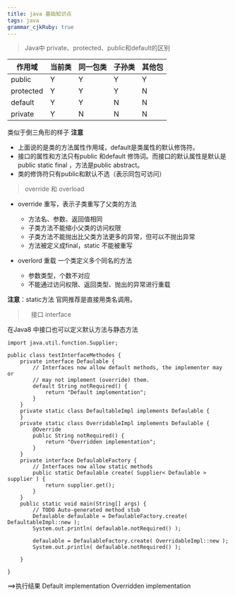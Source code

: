 ```yaml
---
title: java 基础知识点
tags: java
grammar_cjkRuby: true
---
```


> Java中 private、protected、public和default的区别

作用域 | 当前类 | 同一包类 | 子孙类 |其他包
------|-----|-----|-----|-------
public | Y | Y | Y | Y
protected | Y | Y | Y | N
default | Y | Y | N | N
private | Y | N | N | N

类似于倒三角形的样子
**注意** 
- 上面说的是类的方法属性作用域，default是类属性的默认修饰符。
- 接口的属性和方法只有public 和default 修饰词。而接口的默认属性是默认是public static final ，方法是public abstract。
- 类的修饰符只有public和默认不选（表示同包可访问）

> override 和 overload

- override 重写，表示子类重写了父类的方法
	- 方法名、参数、返回值相同
	- 子类方法不能缩小父类的访问权限
	- 子类方法不能抛出比父类方法更多的异常，但可以不抛出异常
	- 方法被定义成final，static 不能被重写

- overlord 重载 一个类定义多个同名的方法
	- 参数类型，个数不对应
	- 不能通过访问权限、返回类型、抛出的异常进行重载

**注意**：static方法 官网推荐是直接用类名调用。


>　接口 interface

在Java8 中接口也可以定义默认方法与静态方法
```java?linenums
import java.util.function.Supplier;

public class testInterfaceMethodes {
	private interface Defaulable {
	    // Interfaces now allow default methods, the implementer may or 
	    // may not implement (override) them.
	    default String notRequired() { 
	        return "Default implementation"; 
	    }        
	}
	private static class DefaultableImpl implements Defaulable {
	}
	private static class OverridableImpl implements Defaulable {
	    @Override
	    public String notRequired() {
	        return "Overridden implementation";
	    }
	}
	private interface DefaulableFactory {
	    // Interfaces now allow static methods
	    public static Defaulable create( Supplier< Defaulable > supplier ) {
	        return supplier.get();
	    }
	}
	public static void main(String[] args) {
		// TODO Auto-generated method stub
		Defaulable defaulable = DefaulableFactory.create( DefaultableImpl::new );
	    System.out.println( defaulable.notRequired() );
	         
	    defaulable = DefaulableFactory.create( OverridableImpl::new );
	    System.out.println( defaulable.notRequired() );

	}

}
```
==>执行结果 
Default implementation
Overridden implementation
	







